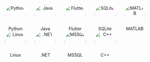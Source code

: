 <p align="center">
  <div style="display:inline-block; text-align:center; margin:0 12px;">
    <img src="https://cdn.jsdelivr.net/gh/devicons/devicon@latest/icons/python/python-original.svg" alt="Python" width="70" style="border-radius:50%;" /><br>Python
  </div>
  <div style="display:inline-block; text-align:center; margin:0 12px;">
    <img src="https://cdn.jsdelivr.net/gh/devicons/devicon@latest/icons/java/java-original.svg" alt="Java" width="70" style="border-radius:50%;" /><br>Java
  </div>
  <div style="display:inline-block; text-align:center; margin:0 12px;">
    <img src="https://cdn.jsdelivr.net/gh/devicons/devicon@latest/icons/flutter/flutter-original.svg" alt="Flutter" width="70" style="border-radius:50%;" /><br>Flutter
  </div>
  <div style="display:inline-block; text-align:center; margin:0 12px;">
    <img src="https://cdn.jsdelivr.net/gh/devicons/devicon@latest/icons/sqlite/sqlite-original.svg" alt="SQLite" width="70" style="border-radius:50%;" /><br>SQLite
  </div>
  <div style="display:inline-block; text-align:center; margin:0 12px;">
    <img src="https://cdn.jsdelivr.net/gh/devicons/devicon@latest/icons/matlab/matlab-original.svg" alt="MATLAB" width="70" style="border-radius:50%;" /><br>MATLAB
  </div>
  <div style="display:inline-block; text-align:center; margin:0 12px;">
    <img src="https://cdn.jsdelivr.net/gh/devicons/devicon@latest/icons/linux/linux-original.svg" alt="Linux" width="70" style="border-radius:50%;" /><br>Linux
  </div>
  <div style="display:inline-block; text-align:center; margin:0 12px;">
    <img src="https://skillicons.dev/icons?i=dotnet" alt=".NET" width="70" style="border-radius:50%;" /><br>.NET
  </div>
  <div style="display:inline-block; text-align:center; margin:0 12px;">
    <img src="https://cdn.jsdelivr.net/gh/devicons/devicon@latest/icons/microsoftsqlserver/microsoftsqlserver-original.svg" alt="MSSQL" width="70" style="border-radius:50%;" /><br>MSSQL
  </div>
  <div style="display:inline-block; text-align:center; margin:0 12px;">
    <img src="https://cdn.jsdelivr.net/gh/devicons/devicon@latest/icons/cplusplus/cplusplus-original.svg" alt="C++" width="70" style="border-radius:50%;" /><br>C++
  </div>
</p>
